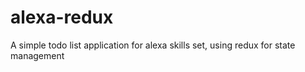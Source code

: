 # alexa-redux
A simple todo list application for alexa skills set, using redux for state management
